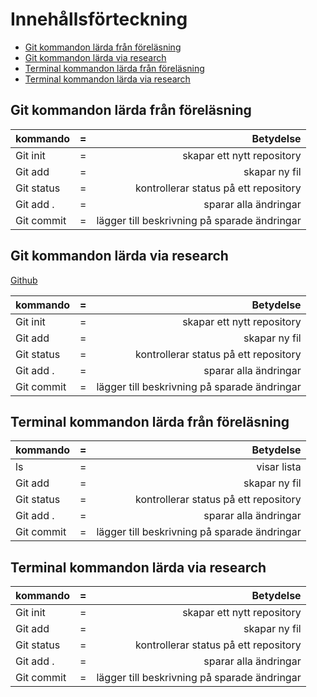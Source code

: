 # Innehållsförteckning
- [Git kommandon lärda från föreläsning](#Git-kommandon-lärda-från-föreläsning)
- [Git kommandon lärda via research](#Git-kommandon-lärda-via-research)
- [Terminal kommandon lärda från föreläsning](#Terminal-kommandon-lärdafrån-föreläsning)
- [Terminal kommandon lärda via research](Terminal-kommandon-lärda-via-research)




## Git kommandon lärda från föreläsning 



| kommando         | = | Betydelse |
| :---------------- | :------: | ----: |
| Git init        |   =   | skapar ett nytt repository |
| Git add           |   =   | skapar ny fil |
| Git status    |  =   | kontrollerar status på ett repository |
| Git add .    |  =   | sparar alla ändringar |
| Git commit |  =   | lägger till beskrivning på sparade ändringar |

## Git kommandon lärda via research 

[Github](https://gist.github.com/peterdalle/139f6f0446eb998f01e40b29c0e022c0)

| kommando         | = | Betydelse |
| :---------------- | :------: | ----: |
| Git init        |   =   | skapar ett nytt repository |
| Git add           |   =   | skapar ny fil |
| Git status    |  =   | kontrollerar status på ett repository |
| Git add .    |  =   | sparar alla ändringar |
| Git commit |  =   | lägger till beskrivning på sparade ändringar |


## Terminal kommandon lärda från föreläsning 

| kommando         | = | Betydelse |
| :---------------- | :------: | ----: |
| ls       |   =   | visar lista |
| Git add           |   =   | skapar ny fil |
| Git status    |  =   | kontrollerar status på ett repository |
| Git add .    |  =   | sparar alla ändringar |
| Git commit |  =   | lägger till beskrivning på sparade ändringar |







## Terminal kommandon lärda via research 

| kommando         | = | Betydelse |
| :---------------- | :------: | ----: |
| Git init        |   =   | skapar ett nytt repository |
| Git add           |   =   | skapar ny fil |
| Git status    |  =   | kontrollerar status på ett repository |
| Git add .    |  =   | sparar alla ändringar |
| Git commit |  =   | lägger till beskrivning på sparade ändringar |
